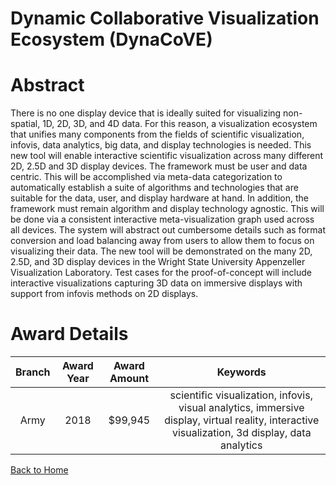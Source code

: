 
Dynamic Collaborative Visualization Ecosystem (DynaCoVE)
========================================================

# Abstract


There is no one display device that is ideally suited for visualizing non-spatial, 1D, 2D, 3D, and 4D data. For this reason, a visualization ecosystem that unifies many components from the fields of scientific visualization, infovis, data analytics, big data, and display technologies is needed. This new tool will enable interactive scientific visualization across many different 2D, 2.5D and 3D display devices. The framework must be user and data centric. This will be accomplished via meta-data categorization to automatically establish a suite of algorithms and technologies that are suitable for the data, user, and display hardware at hand. In addition, the framework must remain algorithm and display technology agnostic. This will be done via a consistent interactive meta-visualization graph used across all devices. The system will abstract out cumbersome details such as format conversion and load balancing away from users to allow them to focus on visualizing their data. The new tool will be demonstrated on the many 2D, 2.5D, and 3D display devices in the Wright State University Appenzeller Visualization Laboratory. Test cases for the proof-of-concept will include interactive visualizations capturing 3D data on immersive displays with support from infovis methods on 2D displays.  

# Award Details

|Branch|Award Year|Award Amount|Keywords|
| :---: | :---: | :---: | :---: |
|Army|2018|$99,945|scientific visualization, infovis, visual analytics, immersive display, virtual reality, interactive visualization, 3d display, data analytics|
  
  


[Back to Home](https://github.com/chrischow/dod_sbir_awards/CC/#1015)